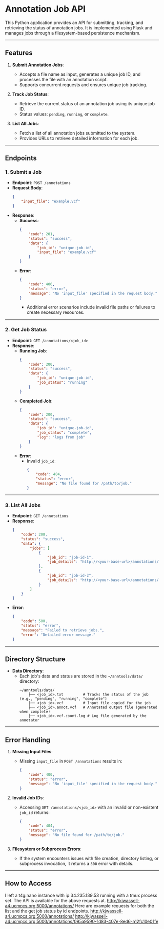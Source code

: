 # Annotation Job API

This Python application provides an API for submitting, tracking, and retrieving the status of annotation jobs. It is implemented using Flask and manages jobs through a filesystem-based persistence mechanism.

---

## Features
1. **Submit Annotation Jobs**:
   - Accepts a file name as input, generates a unique job ID, and processes the file with an annotation script.
   - Supports concurrent requests and ensures unique job tracking.
   
2. **Track Job Status**:
   - Retrieve the current status of an annotation job using its unique job ID.
   - Status values: `pending`, `running`, or `complete`.

3. **List All Jobs**:
   - Fetch a list of all annotation jobs submitted to the system.
   - Provides URLs to retrieve detailed information for each job.

---

## Endpoints

### 1. **Submit a Job**
   - **Endpoint**: `POST /annotations`
   - **Request Body**:
     ```json
     {
         "input_file": "example.vcf"
     }
     ```
   - **Response**:
     - **Success**:
       ```json
       {
           "code": 201,
           "status": "success",
           "data": {
               "job_id": "unique-job-id",
               "input_file": "example.vcf"
           }
       }
       ```
     - **Error**:
       ```json
       {
           "code": 400,
           "status": "error",
           "message": "No 'input_file' specified in the request body."
       }
       ```
       - Additional error scenarios include invalid file paths or failures to create necessary resources.

---

### 2. **Get Job Status**
   - **Endpoint**: `GET /annotations/<job_id>`
   - **Response**:
     - **Running Job**:
       ```json
       {
           "code": 200,
           "status": "success",
           "data": {
               "job_id": "unique-job-id",
               "job_status": "running"
           }
       }
       ```
     - **Completed Job**:
       ```json
       {
           "code": 200,
           "status": "success",
           "data": {
               "job_id": "unique-job-id",
               "job_status": "complete",
               "log": "logs from job"
           }
       }
       ```
     - **Error**:
       - Invalid `job_id`:
         ```json
         {
             "code": 404,
             "status": "error",
             "message": "No file found for /path/to/job."
         }
         ```

---

### 3. **List All Jobs**
   - **Endpoint**: `GET /annotations`
   - **Response**:
     ```json
     {
         "code": 200,
         "status": "success",
         "data": {
             "jobs": [
                 {
                     "job_id": "job-id-1",
                     "job_details": "http://<your-base-url>/annotations/job-id-1"
                 },
                 {
                     "job_id": "job-id-2",
                     "job_details": "http://<your-base-url>/annotations/job-id-2"
                 }
             ]
         }
     }
     ```
   - **Error**:
     ```json
     {
         "code": 500,
         "status": "error",
         "message": "Failed to retrieve jobs.",
         "error": "Detailed error message."
     }
     ```

---

## Directory Structure
- **Data Directory**:
  - Each job's data and status are stored in the `~/anntools/data/` directory:
    ```
    ~/anntools/data/
        ├── <job_id>.txt         # Tracks the status of the job (e.g., "pending", "running", "complete")
        ├── <job_id>.vcf         # Input file copied for the job
        ├── <job_id>.annot.vcf   # Annotated output file (generated when complete)
        ├── <job_id>.vcf.count.log # Log file generated by the annotator
    ```

---

## Error Handling
1. **Missing Input Files**:
   - Missing `input_file` in `POST /annotations` results in:
     ```json
     {
         "code": 400,
         "status": "error",
         "message": "No 'input_file' specified in the request body."
     }
     ```

2. **Invalid Job IDs**:
   - Accessing `GET /annotations/<job_id>` with an invalid or non-existent `job_id` returns:
     ```json
     {
         "code": 404,
         "status": "error",
         "message": "No file found for /path/to/job."
     }
     ```

3. **Filesystem or Subprocess Errors**:
   - If the system encounters issues with file creation, directory listing, or subprocess invocation, it returns a `500` error with details.

---

## How to Access
I left a t4g.nano instance with ip 34.235.139.53 running with a tmux process set. The API is available for the above requests at.
http://kjwassell-a4.ucmpcs.org:5000/annotations/
Here are example requests for both the list and the get job status by id endpoints.
http://kjwassell-a4.ucmpcs.org:5000/annotations/
http://kjwassell-a4.ucmpcs.org:5000/annotations/095a9590-1d83-407e-8ed6-a12fc10e01fe